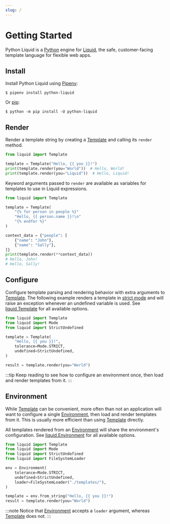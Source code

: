 ```yaml
---
slug: /
---
```


# Getting Started

Python Liquid is a [Python](https://www.python.org/) engine for [Liquid](https://shopify.github.io/liquid/),
the safe, customer-facing template language for flexible web apps.

## Install

Install Python Liquid using [Pipenv](https://pipenv.pypa.io/en/latest/):

```shell
$ pipenv install python-liquid
```

Or [pip](https://pip.pypa.io/en/stable/getting-started/):

```shell
$ python -m pip install -U python-liquid
```

## Render

Render a template string by creating a [Template](../api/Template) and calling its `render` method.

```python
from liquid import Template

template = Template("Hello, {{ you }}!")
print(template.render(you="World"))  # Hello, World!
print(template.render(you="Liquid"))  # Hello, Liquid!
```

Keyword arguments passed to `render` are available as variables for templates to use in Liquid
expressions.

```python
from liquid import Template

template = Template(
    "{% for person in people %}"
    "Hello, {{ person.name }}!\n"
    "{% endfor %}"
)

context_data = {"people": [
    {"name": "John"},
    {"name": "Sally"},
]}
print(template.render(**context_data))
# Hello, John!
# Hello, Sally!
```

## Configure

Configure template parsing and rendering behavior with extra arguments to
[Template](../api/Template). The following example renders a template in
[strict mode](introduction/strictness) and will raise an exception whenever an undefined variable is
used. See [liquid.Template](api/Template) for all available options.

```python
from liquid import Template
from liquid import Mode
from liquid import StrictUndefined

template = Template(
    "Hello, {{ you }}!",
    tolerance=Mode.STRICT,
    undefined=StrictUndefined,
)

result = template.render(you="World")
```

:::tip
Keep reading to see how to configure an environment once, then load and render templates from it.
:::

## Environment

While [Template](../api/Template) can be convenient, more often than not an application will want
to configure a single [Environment](../api/Environment), then load and render templates from it.
This is usually more efficient than using [Template](../api/Template) directly.

All templates rendered from an [Environment](../api/Environment) will share the environment's
configuration. See [liquid.Environment](api/Environment) for all available options.

```python
from liquid import Template
from liquid import Mode
from liquid import StrictUndefined
from liquid import FileSystemLoader

env = Environment(
    tolerance=Mode.STRICT,
    undefined=StrictUndefined,
    loader=FileSystemLoader("./templates/"),
)

template = env.from_string("Hello, {{ you }}!")
result = template.render(you="World")
```

:::note
Notice that [Environment](../api/Environment) accepts a `loader` argument, whereas
[Template](../api/Template) does not.
:::

